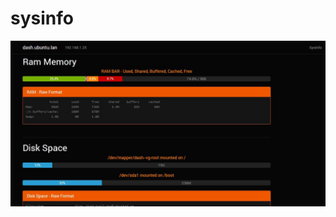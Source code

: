 sysinfo
=======

![alt text](https://raw.githubusercontent.com/caezsar/sysinfo/master/screenshot.JPG "screenshot")
